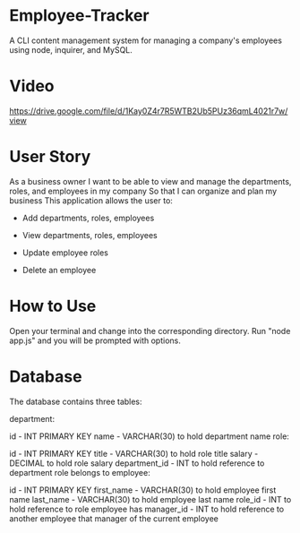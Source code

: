 # Employee-Tracker

A CLI content management system for managing a company's employees using node, inquirer, and MySQL.

# Video

https://drive.google.com/file/d/1Kay0Z4r7R5WTB2Ub5PUz36qmL4021r7w/view

# User Story

As a business owner
I want to be able to view and manage the departments, roles, and employees in my company
So that I can organize and plan my business
This application allows the user to:

* Add departments, roles, employees

* View departments, roles, employees

* Update employee roles

* Delete an employee

# How to Use

Open your terminal and change into the corresponding directory. Run "node app.js" and you will be prompted with options.

# Database

The database contains three tables:

department:

id - INT PRIMARY KEY
name - VARCHAR(30) to hold department name
role:

id - INT PRIMARY KEY
title - VARCHAR(30) to hold role title
salary - DECIMAL to hold role salary
department_id - INT to hold reference to department role belongs to
employee:

id - INT PRIMARY KEY
first_name - VARCHAR(30) to hold employee first name
last_name - VARCHAR(30) to hold employee last name
role_id - INT to hold reference to role employee has
manager_id - INT to hold reference to another employee that manager of the current employee